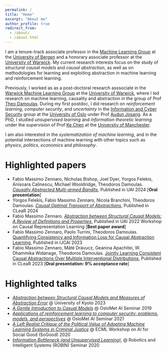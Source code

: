 ```yaml
---
permalink: /
title: "Home"
excerpt: "About me"
author_profile: true
redirect_from: 
  - /about/
  - /about.html
---
```


I am a tenure-track associate professor in the [Machine Learning Group](https://www.uib.no/en/rg/ml) at the [University of Bergen](https://www.uib.no/en) and a honorary associate professor at the [University of Warwick](https://warwick.ac.uk/). My current research interests focus on the study of *structural causal models* and *causal abstraction*, as well as on methodologies for learning and exploiting abstraction in machine learning and reinforcement learning.

Previously, I worked as as a post-doctoral research asssociate in the [Warwick Machine Learning Group](https://wmlg.io/) at the [University of Warwick](https://warwick.ac.uk/), where I led research on machine learning, causality and abstraction in the group of Prof [Theo Damoulas](https://warwick.ac.uk/fac/sci/statistics/staff/academic-research/damoulas/).
During my first postdoc, I did research on *reinforcement learning*, *computer security*, and *uncertainty* in the [Information and Cyber Security](https://www.mn.uio.no/ifi/english/research/groups/sec/index.html) group at the [University of Oslo](https://www.uio.no/) under Prof [Audun Josang](https://www.mn.uio.no/ifi/english/people/aca/josang/). As a PhD, I studied *unsupervised learning* and *information theoretic learning* under the supervision of Prof [Ke Chen](https://staff.cs.manchester.ac.uk/~kechen/) at the [University of Manchester](https://www.manchester.ac.uk/).

I am also interested in the *systematization of machine learning*, and in the potential intersections of machine learning with other topics such as *physics*,  *politics*, *economics* and *philosophy*.


Highlighted papers
======
* Fabio Massimo Zennaro, Nicholas Bishop, Joel Dyer, Yorgos Felekis, Anisoara Calinescu, Michael Wooldridge, Theodoros Damoulas. [*Causally Abstracted Multi-armed Bandits*](https://arxiv.org/abs/2404.17493), Published in UAI 2024 [**Oral presentation**]
* Yorgos Felekis, Fabio Massimo Zennaro, Nicola Branchini, Theodoros Damoulas. [*Causal Optimal Transport of Abstractions*](https://arxiv.org/abs/2312.08107), Published in CLeaR 2024
* Fabio Massimo Zennaro. [*Abstraction between Structural Causal Models: A Review of Definitions and Properties*](https://arxiv.org/abs/2207.08603), Published in UAI 2022 Workshop on Causal Representation Learning [**Best paper award**]
* Fabio Massimo Zennaro, Paolo Turrini, Theodoros Damoulas. [Quantifying Consistency and Information Loss for Causal Abstraction Learning](https://arxiv.org/abs/2305.04357), Published in IJCAI 2023
* Fabio Massimo Zennaro, Máté Drávucz, Geanina Apachitei, W. Dhammika Widanage, Theodoros Damoulas. [Jointly Learning Consistent Causal Abstractions Over Multiple Interventional Distributions](https://arxiv.org/abs/2301.05893), Published in CLeaR 2023 [**Oral presentation: 9% acceptance rate**]

Highlighted talks
======
* [*Abstraction between Structural Causal Models and Measures of Abstraction Error*](https://fmzennaro.github.io/talks/CausalAbstractionsAndMeasures.pdf) @ University of Kyoto 2023
* [*A Gentle Introduction to Casual Models*](https://fmzennaro.github.io/talks/CausalModels.pdf) @ OsloMet AI Seminar 2019
* [*Applications of reinforcement learning to computer security: problems, models, and perspectives*](https://fmzennaro.github.io/talks/CTFRL2.pdf) @ OsloMet AI Seminar 2021
* [*A Left Realist Critique of the Political Value of Adopting Machine Learning Systems in Criminal Justice*](https://fmzennaro.github.io/talks/SoGood-LeftRealism.pdf) @ ECML Workshop on AI for Social Good (SoGood) 2020
* [*Information Bottleneck (and Unsupervised Learning)*](https://fmzennaro.github.io/talks/IB.pdf), @ Robotics and Intelligent Systems (ROBIN) Seminar 2020

<!---
This is the front page of a website that is powered by the [academicpages template](https://github.com/academicpages/academicpages.github.io) and hosted on GitHub pages. [GitHub pages](https://pages.github.com) is a free service in which websites are built and hosted from code and data stored in a GitHub repository, automatically updating when a new commit is made to the respository. This template was forked from the [Minimal Mistakes Jekyll Theme](https://mmistakes.github.io/minimal-mistakes/) created by Michael Rose, and then extended to support the kinds of content that academics have: publications, talks, teaching, a portfolio, blog posts, and a dynamically-generated CV. You can fork [this repository](https://github.com/academicpages/academicpages.github.io) right now, modify the configuration and markdown files, add your own PDFs and other content, and have your own site for free, with no ads! An older version of this template powers my own personal website at [stuartgeiger.com](http://stuartgeiger.com), which uses [this Github repository](https://github.com/staeiou/staeiou.github.io).

A data-driven personal website
======
Like many other Jekyll-based GitHub Pages templates, academicpages makes you separate the website's content from its form. The content & metadata of your website are in structured markdown files, while various other files constitute the theme, specifying how to transform that content & metadata into HTML pages. You keep these various markdown (.md), YAML (.yml), HTML, and CSS files in a public GitHub repository. Each time you commit and push an update to the repository, the [GitHub pages](https://pages.github.com/) service creates static HTML pages based on these files, which are hosted on GitHub's servers free of charge.

Many of the features of dynamic content management systems (like Wordpress) can be achieved in this fashion, using a fraction of the computational resources and with far less vulnerability to hacking and DDoSing. You can also modify the theme to your heart's content without touching the content of your site. If you get to a point where you've broken something in Jekyll/HTML/CSS beyond repair, your markdown files describing your talks, publications, etc. are safe. You can rollback the changes or even delete the repository and start over -- just be sure to save the markdown files! Finally, you can also write scripts that process the structured data on the site, such as [this one](https://github.com/academicpages/academicpages.github.io/blob/master/talkmap.ipynb) that analyzes metadata in pages about talks to display [a map of every location you've given a talk](https://academicpages.github.io/talkmap.html).

Getting started
======
1. Register a GitHub account if you don't have one and confirm your e-mail (required!)
1. Fork [this repository](https://github.com/academicpages/academicpages.github.io) by clicking the "fork" button in the top right. 
1. Go to the repository's settings (rightmost item in the tabs that start with "Code", should be below "Unwatch"). Rename the repository "[your GitHub username].github.io", which will also be your website's URL.
1. Set site-wide configuration and create content & metadata (see below -- also see [this set of diffs](http://archive.is/3TPas) showing what files were changed to set up [an example site](https://getorg-testacct.github.io) for a user with the username "getorg-testacct")
1. Upload any files (like PDFs, .zip files, etc.) to the files/ directory. They will appear at https://[your GitHub username].github.io/files/example.pdf.  
1. Check status by going to the repository settings, in the "GitHub pages" section

Site-wide configuration
------
The main configuration file for the site is in the base directory in [_config.yml](https://github.com/academicpages/academicpages.github.io/blob/master/_config.yml), which defines the content in the sidebars and other site-wide features. You will need to replace the default variables with ones about yourself and your site's github repository. The configuration file for the top menu is in [_data/navigation.yml](https://github.com/academicpages/academicpages.github.io/blob/master/_data/navigation.yml). For example, if you don't have a portfolio or blog posts, you can remove those items from that navigation.yml file to remove them from the header. 

Create content & metadata
------
For site content, there is one markdown file for each type of content, which are stored in directories like _publications, _talks, _posts, _teaching, or _pages. For example, each talk is a markdown file in the [_talks directory](https://github.com/academicpages/academicpages.github.io/tree/master/_talks). At the top of each markdown file is structured data in YAML about the talk, which the theme will parse to do lots of cool stuff. The same structured data about a talk is used to generate the list of talks on the [Talks page](https://academicpages.github.io/talks), each [individual page](https://academicpages.github.io/talks/2012-03-01-talk-1) for specific talks, the talks section for the [CV page](https://academicpages.github.io/cv), and the [map of places you've given a talk](https://academicpages.github.io/talkmap.html) (if you run this [python file](https://github.com/academicpages/academicpages.github.io/blob/master/talkmap.py) or [Jupyter notebook](https://github.com/academicpages/academicpages.github.io/blob/master/talkmap.ipynb), which creates the HTML for the map based on the contents of the _talks directory).

**Markdown generator**

I have also created [a set of Jupyter notebooks](https://github.com/academicpages/academicpages.github.io/tree/master/markdown_generator
) that converts a CSV containing structured data about talks or presentations into individual markdown files that will be properly formatted for the academicpages template. The sample CSVs in that directory are the ones I used to create my own personal website at stuartgeiger.com. My usual workflow is that I keep a spreadsheet of my publications and talks, then run the code in these notebooks to generate the markdown files, then commit and push them to the GitHub repository.

How to edit your site's GitHub repository
------
Many people use a git client to create files on their local computer and then push them to GitHub's servers. If you are not familiar with git, you can directly edit these configuration and markdown files directly in the github.com interface. Navigate to a file (like [this one](https://github.com/academicpages/academicpages.github.io/blob/master/_talks/2012-03-01-talk-1.md) and click the pencil icon in the top right of the content preview (to the right of the "Raw | Blame | History" buttons). You can delete a file by clicking the trashcan icon to the right of the pencil icon. You can also create new files or upload files by navigating to a directory and clicking the "Create new file" or "Upload files" buttons. 

Example: editing a markdown file for a talk
![Editing a markdown file for a talk](/images/editing-talk.png)

For more info
------
More info about configuring academicpages can be found in [the guide](https://academicpages.github.io/markdown/). The [guides for the Minimal Mistakes theme](https://mmistakes.github.io/minimal-mistakes/docs/configuration/) (which this theme was forked from) might also be helpful.
-->
